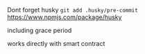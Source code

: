 Dont forget husky `git add .husky/pre-commit` https://www.npmjs.com/package/husky

including grace period

works directly with smart contract